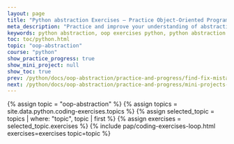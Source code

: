 ```yaml
---
layout: page
title: "Python abstraction Exercises – Practice Object-Oriented Programming (OOP)"
meta_description: "Practice and improve your understanding of abstraction in Python with hands-on OOP exercises. These coding tasks cover real-world scenarios involving private variables, access control, getter/setter methods, and class design."
keywords: python abstraction, oop exercises python, python abstraction practice, object-oriented programming, python private variables, python classes, python access modifiers, python getter setter, python properties, python coding exercises, python oop examples, yasirbhutta
toc: toc/python.html
topic: "oop-abstraction"
course: "python"
show_practice_progress: true
show_mini_project: null
show_toc: true
prev: /python/docs/oop-abstraction/practice-and-progress/find-fix-mistakes-oop-abstraction.html
next: /python/docs/oop-abstraction/practice-and-progress/mini-projects-oop-abstraction.html
---
```


{% assign topic = "oop-abstraction" %}
{% assign topics = site.data.python.coding-exercises.topics %}
{% assign selected_topic = topics | where: "topic", topic | first %}
{% assign exercises = selected_topic.exercises %}
{% include pap/coding-exercises-loop.html exercises=exercises topic=topic %}
